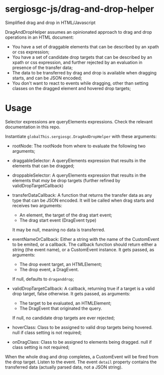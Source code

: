 # sergiosgc-js/drag-and-drop-helper

Simplified drag and drop in HTML/Javascript

DragAndDropHelper assumes an opinionated approach to drag and drop operations in an HTML document:
 - You have a set of draggable elements that can be described by an xpath or css expression;
 - You have a set of candidate drop targets that can be described by an xpath or css expression, and further rejected by an evaluation in presence of the transfer data;
 - The data to be transferred by drag and drop is available when dragging starts, and can be JSON encoded;
 - You don't want to react to events while dragging, other than setting classes on the dragged element and hovered drop targets;

# Usage

Selector expressions are queryElements expressions. Check the relevant documentation in this repo.

Instantiate `globalThis.sergiosgc.DragAndDropHelper` with these arguments:
 - rootNode: The rootNode from where to evaluate the following two arguments;
 - draggableSelector: A queryElements expression that results in the elements that can be dragged;
 - droppableSelector: A queryElements expression that results in the elements that _may_ be drop targets (further refined by validDropTargetCallback)
 - transferDataCallback: A function that returns the transfer data as any type that can be JSON encoded. It will be called when drag starts and receives two arguments:
   - An element, the target of the drag start event;
   - The drag start event (DragEvent type)

   It may be null, meaning no data is transferred.
 - eventNameOrCallback: Either a string with the name of the CustomEvent to be emited, or a callback. The callback function should return either a string (the event name), or a CustomEvent instance. It gets passed, as arguments:
   - The drop event target, an HTMLElement;
   - The drop event, a DragEvent.

   If null, defaults to `draganddrop`;
 - validDropTargetCallback: A callback, returning true if a target is a valid drop target, false otherwise. It gets passed, as arguments:
   - The target to be evaluated, an HTMLElement;
   - The DragEvent that originated the query.

   If null, no candidate drop targets are ever rejected;
 - hoverClass: Class to be assigned to valid drop targets being hovered. null if class setting is not required;
 - onDragClass: Class to be assigned to elements being dragged. null if class setting is not required;

When the whole drag and drop completes, a CustomEvent will be fired from the drop target. Listen to the event. The event `detail` property contains the transferred data (actually parsed data, not a JSON string).
